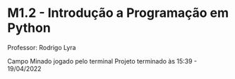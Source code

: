# M1.2 - Introdução a Programação em Python
Professor: Rodrigo Lyra

Campo Minado jogado pelo terminal
Projeto terminado às 15:39 - 19/04/2022